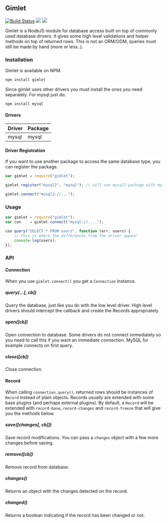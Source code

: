 ## Gimlet

[![Build Status](https://api.travis-ci.org/dresende/gimlet.svg?branch=master)](http://travis-ci.org/dresende/gimlet)
[![](https://badge.fury.io/js/gimlet.svg)](https://npmjs.org/package/gimlet)
[![](https://gemnasium.com/dresende/gimlet.png)](https://gemnasium.com/dresende/gimlet)

Gimlet is a NodeJS module for database access built on top of commonly used database drivers. It gives some high level validations and helper methods on top of returned rows. This is not an ORM/ODM, queries must still be made by hand (more or less..).

### Installation

Gimlet is available on NPM.

```sh
npm install gimlet
```

Since gimlet uses other drivers you must install the ones you need separately. For mysql just do:

```sh
npm install mysql
```

#### Drivers

Driver | Package
-------|--------
mysql  | mysql

#### Driver Registration

If you want to use another package to access the same database type, you can register the package.

```js
var gimlet = require("gimlet");

gimlet.register("mysql2", "mysql"); // will use mysql2 package with mysql integration

gimlet.connect("mysql2://...");
```

### Usage

```js
var gimlet = require("gimlet");
var con    = gimlet.connect("mysql://....");

con.query("SELECT * FROM users", function (err, users) {
    // this is where the differences from the driver appear
    console.log(users);
});
```

### API

#### Connection

When you use `gimlet.connect()` you get a `Connection` instance.

##### query(...[, cb])

Query the database, just like you do with the low level driver. High level drivers should intercept the callback and create the Records appropriately.

##### open([cb])

Open connection to database. Some drivers do not connect immediately so you need to call this if you want an immediate connection. MySQL for example connects on first query.

##### close([cb])

Close connection.

#### Record

When calling `connection.query()`, returned rows should be instances of `Record` instead of plain objects. Records usually are extended with some base plugins (and perhaps external plugins). By default, a `Record` will be extended with `record-base`, `record-changes` and `record-freeze` that will give you the methods below.

##### save([changes[, cb]])

Save record modifications. You can pass a `changes` object with a few more changes before saving.

##### remove([cb])

Remove record from database.

##### changes()

Returns an object with the changes detected on the record.

##### changed()

Returns a boolean indicating if the record has been changed or not.
